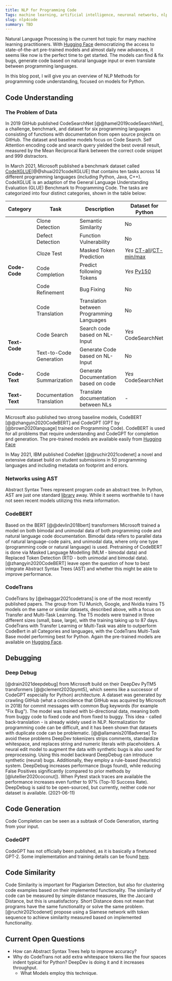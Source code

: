 ```yaml
---
title: NLP for Programming Code
Tags: machine learning, artificial intelligence, neuronal networks, nlp
slug: nlp4code
summary: TBD
--- 
```

Natural Language Processing is the current hot topic for many machine learning practitioners. 
With [Hugging Face](https://huggingface.co/) democratizing the access to state-of-the-art pre-trained models and almost daily new advances, it seems like now is the perfect time to get started. The models can find & fix bugs, generate code based on natural language input or even translate between programming languages.

In this blog post, I will give you an overview of NLP Methods for programming code understanding, focused on models for Python. 


## Code Understanding
### The Problem of Data
In 2019 GitHub published CodeSearchNet [@@hamel2019codeSearchNet], a challenge, benchmark, and dataset for six programming languages consisting of functions with documentation from open source projects on GitHub. The dataset and baseline models focus on Code Search. Self Attention encoding code and search query yielded the best overall result, measured by the Mean Reciprocal Rank between the correct code snippet and 999 distractors.

In March 2021, Microsoft published a benchmark dataset called [CodeXGLUE](https://github.com/microsoft/CodeXGLUE)[@@shuai2021codeXGLUE] that contains ten tasks across 14 different programming languages (including Python, Java, C++). CodeXGLUE is an adaption of the General Language Understanding Evaluation (GLUE) Benchmark to Programming Code.
The tasks are categorized into four distinct categories, shown in the table below:
<table>
<thead>
<tr>
<th>Category</th>
<th>Task</th>
<th>Description</th>
<th>Dataset for Python</th>
</tr>
</thead>
<tbody>
<tr>
<td rowspan="6"><strong>Code-Code</strong></td>
<td>Clone Detection</td>
<td>Semantic Similarity</td>
<td>No</td>
</tr>
<tr>

<td>Defect Detection</td>
<td>Function Vulnerability</td>
<td>No</td>
</tr>
<tr>
<td>Cloze Test</td>
<td>Masked Token Prediction</td>
<td><em>Yes</em>    <a href="https://github.com/microsoft/CodeXGLUE/tree/main/Code-Code/ClozeTesting-all/data/cloze-all/python"><span class="caps">CT</span>-all</a>/<a href="https://github.com/microsoft/CodeXGLUE/tree/main/Code-Code/ClozeTesting-maxmin/data/cloze-maxmin/python"><span class="caps">CT</span>-min/max</a></td>
</tr>
<tr>

<td>Code Completion</td>
<td>Predict following Tokens</td>
<td><em>Yes</em>   <a href="https://www.sri.inf.ethz.ch/py150">Py150</a></td>
</tr>
<tr>
<td>Code Refinement</td>
<td>Bug Fixing</td>
<td>No</td>
</tr>
<tr>
<td>Code Translation</td>
<td>Translation between Programming Languages</td>
<td>No</td>
</tr>
<tr>
<td rowspan="2"><strong>Text-Code</strong></td>
<td>Code Search</td>
<td>Search code based on <span class="caps">NL</span>-Input</td>
<td><em>Yes</em> CodeSearchNet</td>
</tr>
<tr>
<td>Text-to-Code Generation</td>
<td>Generate Code based on <span class="caps">NL</span>-Input</td>
<td>No</td>
</tr>
<tr>
<td><strong>Code-Text</strong></td>
<td>Code Summarization</td>
<td>Generate Documentation based on code</td>
<td><em>Yes</em> CodeSearchNet</td>
</tr>
<tr>
<td><strong>Text-Text</strong></td>
<td>Documentation Translation</td>
<td>Translate documentation between NLs</td>
<td>-</td>
</tr>
</tbody>
</table>

Microsoft also published two strong baseline models, CodeBERT [@@zhangyin2020CodeBERT] and CodeGPT (GPT by [@brown2020language] trained on Programming Code). CodeBERT is used for all problems that require understanding and CodeGPT for completion and generation. The pre-trained models are available easily from [Hugging Face](https://huggingface.co/microsoft/codebert-base)

In May 2021, IBM published CodeNet [@@ruchir2021codenet] a novel and extensive dataset build on student submissions in 50 programming languages and including metadata on footprint and errors. 


### Networks using AST
Abstract Syntax Trees represent program code an abstract tree. In Python, AST are just one standard [library](https://docs.python.org/3/library/ast.html) away. While it seems worthwhile to  I have not seen recent models utilizing this meta information.
### CodeBERT
Based on the BERT [@@devlin2018bert] transformers Microsoft trained a model on both bimodal and unimodal data of both programming code and natural language code documentation. Bimodal data refers to parallel data of natural language-code pairs, and unimodal data, where only one type (programming code or natural language) is used. Pretraining of CodeBERT is done via Masked Language Modelling (MLM - bimodal data) and  Replaced Token Detection (RTD - both unimodal and bimodal data). [@zhangyin2020CodeBERT] leave open the question of how to best integrate Abstract Syntax Trees (AST) and whether this might be able to improve performance.

### CodeTrans
CodeTrans by [@elnaggar2021codetrans] is one of the most recently published papers. The group from TU Munich, Google, and Nvidia trains T5 models on the same or similar datasets, described above, with a focus on Transfer and Multi-Task Learning. The T5 models were trained in three different sizes (small, base, large), with the training taking up to 87 days. CodeTrans with Transfer Learning or Multi-Task was able to outperform CodeBert in all Categories and languages, with the CodeTrans Multi-Task Base model performing best for Python. Again the pre-trained models are available on [Hugging Face](https://huggingface.co/SEBIS/code_trans_t5_base_code_documentation_generation_python_multitask_finetune).
## Debugging
### Deep Debug
[@drain2021deepdebug] from Microsoft build on their DeepDev PyTM5 transformers [@@clement2020pymt5], which seems like a successor of CodeGPT especially for Python) architecture. A dataset was generated by crawling GitHub (what a coincidence that GitHub was acquired by Microsoft in 2018) for commit messages with common Bug keywords (for example "Fix Bug"). The model was trained with bi-directional data, meaning both from buggy code to fixed code and from fixed to buggy. This idea - called back-translation - is already widely used in NLP. 
Normalization for programming code can be difficult, and it has been shown that datasets with duplicate code can be problematic. [@@allamanis2018adverse] 
To avoid these problems DeepDev tokenizers strips comments, standardize whitespace, and replaces
string and numeric literals with placeholders. A neural edit model to augment the data with synthetic bugs is also used for preprocessing. 
Using this model backward DeepDebug can introduce synthetic (neural) bugs. Additionally, they employ a rule-based (heuristic) system.
DeepDebug increases performance (bugs found), while reducing False Positives significantly (compared to prior methods by [@lutellier2020coconut]). When Pytest stack traces are available the performance increases even further to 97% (Top-10 Success Rate). DeepDebug is said to be open-sourced, but currently, neither code nor dataset is available. (2021-06-11)
## Code Generation
Code Completion can be seen as a subtask of Code Generation, starting from your input.
### CodeGPT
CodeGPT has not officially been published, as it is basically a finetuned GPT-2. Some implementation and training details can be found [here](https://github.com/microsoft/CodeXGLUE/issues/36). 

## Code Similarity
Code Similarity is important for Plagiarism Detection, but also for clustering code examples based on their implemented functionality. 
The similarity of code can be measured by simple distance measures, like the Jaccard Distance, but this is unsatisfactory. Short Distance does not mean that programs have the same functionality or solve the same problem. [@ruchir2021codenet] propose using a Siamese network with token sequence to achieve similarity measured based on implemented functionality.

## Current Open Questions
* How can Abstract Syntax Trees help to improve accuracy?
* Why do CodeTrans not add extra whitespace tokens like the four spaces indent typical for Python? DeepDev is doing it and it increases throughput. 
    * What Models employ this technique.
